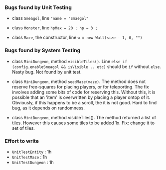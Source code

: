 ### Bugs found by Unit Testing

* class ``Smeagol``, line ``"name = "Smaegol"``

* class `Monster`, line  ``hpMax = 20 ;
  hp = 3 ;``

* class `Maze`, the constructor, line ``w = new Wall(size - 1, 0, "")``

### Bugs found by System Testing

* class ``MiniDungeon``, method ``visibleTiles()``. Line ``else if (config.enableSmeagol && isVisible .. etc)``  should be ``if`` without ``else``. Nasty bug. Not found by unit test.

* class ``MiniDungeon``, method ``seedMaze(maze)``. The method does not reserve free-squares for placing players, or for teleporting.
The fix involves adding some bits of code for reserving this.
Without this, it is possible that an 'item' is overwritten by placing
a player ontop of it. Obviously, if this happens to be a scroll,
the it is not good. Hard to find bug, as it depends on randomness.

* class ``MiniDungeon``, method visibleTiles(). The method
returned a list of tiles. However this causes some tiles to be
added 1x. Fix: change it to set of tiles.

### Effort to write

* `UnitTestEntity` : 1h
* `UnitTestMaze` : 1h
* `UnitTestDungeon` : 1h
